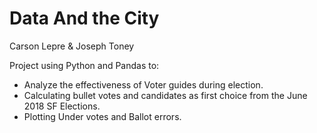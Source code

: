 # Data And the City
 Carson Lepre & Joseph Toney
 
 Project using Python and Pandas to:
 - Analyze the effectiveness of Voter guides during election. 
 - Calculating bullet votes and candidates as first choice from the June 2018 SF Elections.
 - Plotting Under votes and Ballot errors.

